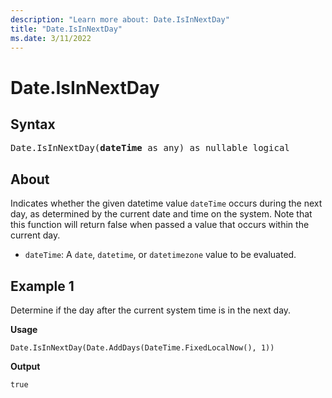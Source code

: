 ```yaml
---
description: "Learn more about: Date.IsInNextDay"
title: "Date.IsInNextDay"
ms.date: 3/11/2022
---
```

# Date.IsInNextDay

## Syntax

<pre>
Date.IsInNextDay(<b>dateTime</b> as any) as nullable logical
</pre>

## About

Indicates whether the given datetime value `dateTime` occurs during the next day, as determined by the current date and time on the system. Note that this function will return false when passed a value that occurs within the current day.

* `dateTime`: A `date`, `datetime`, or `datetimezone` value to be evaluated.

## Example 1

Determine if the day after the current system time is in the next day.

**Usage**

```powerquery-m
Date.IsInNextDay(Date.AddDays(DateTime.FixedLocalNow(), 1))
```

**Output**

`true`
